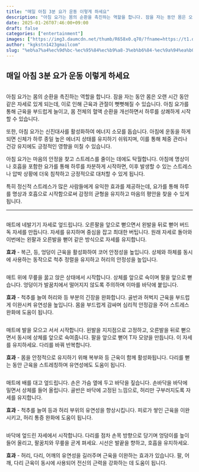 ```yaml
---
title: "매일 아침 3분 요가 운동 이렇게 하세요"
description: "아침 요가는 몸의 순환을 촉진하는 역할을 합니다. 잠을 자는 동안 몸은 오랜 시간 동안 같은 자세로 있게 되는데, 이로 인해 근육과 관절이 뻣뻣해질 수 있습니다. 아침 요가를 통해 근육을 부드럽게 늘이고, 몸 전체의 혈액 순환을 개선하면서 하루를 상쾌하게 시작할 수 있"
date: 2025-01-26T07:46:00+09:00
draft: false
categories: ["entertainment"]
images: ["https://img3.daumcdn.net/thumb/R658x0.q70/?fname=https://t1.daumcdn.net/news/202412/07/tenbody/20241207073004421xtmy.jpg", "https://t1.daumcdn.net/news/202412/07/tenbody/20241207073004680mcwi.gif", "https://t1.daumcdn.net/news/202412/07/tenbody/20241207073004931dohe.gif", "https://t1.daumcdn.net/news/202412/07/tenbody/20241207073005345zswo.gif", "https://t1.daumcdn.net/news/202412/07/tenbody/20241207073005676fmlo.gif"]
author: "kgkstn1423gmailcom"
slug: "%eb%a7%a4%ec%9d%bc-%ec%95%84%ec%b9%a8-3%eb%b6%84-%ec%9a%94%ea%b0%80-%ec%9a%b4%eb%8f%99-%ec%9d%b4%eb%a0%87%ea%b2%8c-%ed%95%98%ec%84%b8%ec%9a%94"
---
```


<h2 >매일 아침 3분 요가 운동 이렇게 하세요</h2> <figure ><img src="https://img3.daumcdn.net/thumb/R658x0.q70/?fname=https://t1.daumcdn.net/news/202412/07/tenbody/20241207073004421xtmy.jpg" alt=""/></figure> <p>아침 요가는 몸의 순환을 촉진하는 역할을 합니다. 잠을 자는 동안 몸은 오랜 시간 동안 같은 자세로 있게 되는데, 이로 인해 근육과 관절이 뻣뻣해질 수 있습니다. 아침 요가를 통해 근육을 부드럽게 늘이고, 몸 전체의 혈액 순환을 개선하면서 하루를 상쾌하게 시작할 수 있습니다.</p> <p>또한, 아침 요가는 신진대사를 활성화하여 에너지 소모를 돕습니다. 아침에 운동을 하게 되면 신체가 하루 종일 높은 에너지 상태를 유지하기 쉬워지며, 이를 통해 체중 관리나 건강 유지에도 긍정적인 영향을 미칠 수 있습니다.</p> <p>아침 요가는 마음의 안정을 찾고 스트레스를 줄이는 데에도 탁월합니다. 아침에 명상이나 호흡을 포함한 요가를 통해 하루를 차분하게 시작하면, 이후 발생할 수 있는 스트레스나 압박 상황에 더욱 침착하고 긍정적으로 대처할 수 있게 됩니다.</p> <p>특히 정신적 스트레스가 많은 사람들에게 유익한 효과를 제공하는데, 요가를 통해 하루를 명상과 호흡으로 시작함으로써 감정의 균형을 유지하고 마음의 평안을 찾을 수 있게 됩니다.</p> <hr /> <figure ><img src="https://t1.daumcdn.net/news/202412/07/tenbody/20241207073004680mcwi.gif" alt=""/></figure> <p>매트에 네발기기 자세로 엎드립니다. 오른팔을 앞으로 뻗으면서 왼발을 뒤로 뻗어 버드독 자세를 만듭니다. 자세를 유지하며 중심을 잡고 최대한 버팁니다. 원래 자세로 돌아와 이번에는 왼팔과 오른발을 뻗어 같은 방식으로 자세를 유지합니다.</p> <p><strong>효과</strong> - 복근, 등, 엉덩이 근육을 활성화하여 코어 안정성을 높입니다. 상체와 하체를 동시에 사용하는 동작으로 척추 정렬을 유지하고 허리의 안정성을 높입니다.</p> <figure ><img src="https://t1.daumcdn.net/news/202412/07/tenbody/20241207073004931dohe.gif" alt=""/></figure> <p>매트 위에 무릎을 꿇고 앉은 상태에서 시작합니다. 상체를 앞으로 숙이며 팔을 앞으로 뻗습니다. 엉덩이가 발꿈치에서 떨어지지 않도록 주의하며 이마를 바닥에 붙입니다.</p> <p><strong>효과</strong> - 척추를 늘여 허리와 등 부분의 긴장을 완화합니다. 골반과 허벅지 근육을 부드럽게 이완시켜 유연성을 높입니다. 몸을 부드럽게 감싸며 심리적 안정감을 주어 스트레스 완화에 도움이 됩니다.</p> <figure ><img src="https://t1.daumcdn.net/news/202412/07/tenbody/20241207073005345zswo.gif" alt=""/></figure> <p>매트에 발을 모으고 서서 시작합니다. 왼발을 지지점으로 고정하고, 오른발을 뒤로 뻗으면서 동시에 상체를 앞으로 숙여줍니다. 팔을 앞으로 뻗어 T자 모양을 만듭니다. 이 자세를 유지하세요. 다리를 바꿔 반복합니다.</p> <p><strong>효과</strong> - 몸을 안정적으로 유지하기 위해 복부와 등 근육이 함께 활성화됩니다. 다리를 뻗는 동안 근육을 스트레칭하며 유연성에도 도움이 됩니다.</p> <figure ><img src="https://t1.daumcdn.net/news/202412/07/tenbody/20241207073005676fmlo.gif" alt=""/></figure> <p>매트에 배를 대고 엎드립니다. 손은 가슴 옆에 두고 바닥을 짚습니다. 손바닥을 바닥에 밀면서 상체를 들어 올립니다. 골반은 바닥에 고정된 느낌으로, 허리만 구부러지도록 자세를 유지합니다.</p> <p><strong>효과</strong> - 척추를 늘여 등과 허리 부위의 유연성을 향상시킵니다. 피로가 쌓인 근육을 이완시키고, 허리 통증 완화에 도움이 됩니다.</p> <figure ><img src="https://t1.daumcdn.net/news/202412/07/tenbody/20241207073006053dtrh.gif" alt=""/></figure> <p>바닥에 엎드린 자세에서 시작합니다. 다리를 점차 손목 방향으로 당기며 엉덩이를 높이 들어 올리고, 팔꿈치와 무릎을 곧게 펴세요. 시선은 발끝을 향하고, 호흡을 유지하세요.</p> <p><strong>효과</strong> - 허리, 다리, 어깨의 유연성을 길러주며 근육을 이완하는 효과가 있습니다. 팔, 어깨, 다리 근육이 동시에 사용되어 전신의 근력을 강화하는 데 도움이 됩니다.</p>